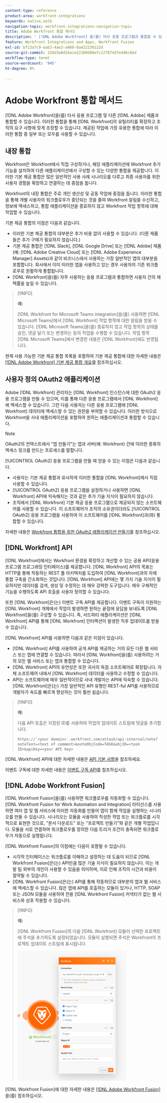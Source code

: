 ```yaml
---
content-type: reference
product-area: workfront-integrations
keywords: native,ootb
navigation-topic: workfront-integrations-navigation-topic
title: Adobe Workfront 통합 메서드
description: ' [!DNL Adobe Workfront] 을(를) 타사 응용 프로그램과 통합할 수 있습니다. 이러한 통합을 통해  [!DNL Workfront] 의 유틸리티를 확장하고 조직의 요구 사항에 맞게 조정할 수 있습니다. 제공된 작업에 가장 유용한 통합에 따라 이러한 통합 중 일부 또는 모두를 사용할 수 있습니다.'
feature: Workfront Integrations and Apps, Workfront Fusion
exl-id: bf13a7c9-eab3-4ae3-a060-8a422236122d
source-git-commit: 328d3a8d16ace22100d86efc127874d7edd6cb6d
workflow-type: tm+mt
source-wordcount: '945'
ht-degree: 0%

---
```


# Adobe Workfront 통합 메서드

[!DNL Adobe Workfront]을(를) 타사 응용 프로그램 및 다른 [!DNL Adobe] 제품과 통합할 수 있습니다. 이러한 통합을 통해 [!DNL Workfront]의 유틸리티를 확장하고 조직의 요구 사항에 맞게 조정할 수 있습니다. 제공된 작업에 가장 유용한 통합에 따라 이러한 통합 중 일부 또는 모두를 사용할 수 있습니다.

## 내장 통합

Workfront은 Workfront에서 직접 구성하거나, 해당 애플리케이션에 Workfront 추가 기능을 설치하여 다른 애플리케이션에서 구성할 수 있는 다양한 통합을 제공합니다. 이러한 기본 제공 통합은 많은 일반적인 사용 사례 시나리오를 다루고 최종 사용자를 위한 사용자 경험을 확장하고 연결하는 데 중점을 둡니다.

Workfront의 내장 통합은 주로 개인 생산성 및 공동 작업에 중점을 둡니다. 이러한 통합을 통해 개별 사용자의 워크플로우가 중단되는 것을 줄여 Workfront 알림을 수신하고, 정보에 액세스하고, 통합 애플리케이션을 종료하지 않고 Workfront 작업 항목에 대해 작업할 수 있습니다.

기본 제공 통합의 이점은 다음과 같습니다.

* 이러한 기본 제공 통합의 대부분은 추가 비용 없이 사용할 수 있습니다. (다른 제품들은 추가 구매가 필요하지 않습니다.)
* 기본 제공 통합은 [!DNL Slack], [!DNL Google Drive] 또는 [!DNL Adobe] 제품(예: [!DNL Adobe Creative Cloud] 또는 [!DNL Adobe Experience Manager] Assets)과 같이 비즈니스에서 사용하는 가장 일반적인 앱의 대부분을 포함합니다. 회사에서 이미 이러한 앱을 사용하고 있는 경우 사용자의 기존 워크플로우로 원활하게 통합됩니다.
* [!DNL Workfront]을(를) 자주 사용하는 응용 프로그램과 통합하면 사용자 간의 채택률을 높일 수 있습니다.

>[!INFO]
>
>**예:**
>
>[!DNL Workfront for Microsoft Teams integration]을(를) 사용하면 [!DNL Microsoft Teams]에서 [!DNL Workfront] 작업 항목에 대한 알림을 받을 수 있습니다. [!DNL Microsoft Teams]을(를) 종료하지 않고 작업 항목의 상태를 승인, 댓글 달기 또는 변경하는 등의 작업을 수행할 수 있습니다. 작업 항목 [!DNL Microsoft Teams]에서 변경한 내용은 [!DNL Workfront]에도 반영됩니다.

현재 사용 가능한 기본 제공 통합 목록을 포함하여 기본 제공 통합에 대한 자세한 내용은 [[!DNL Adobe Workfront] 기본 제공 통합 개요](../workfront-integrations-and-apps/built-in-integrations-non-admin.md)를 참조하십시오.

## 사용자 정의 OAuth2 애플리케이션

Adobe [!DNL Workfront] 관리자는 [!DNL Workfront] 인스턴스에 대한 OAuth2 응용 프로그램을 만들 수 있으며, 이를 통해 다른 응용 프로그램에서 [!DNL Workfront]에 액세스할 수 있습니다. 그런 다음 사용자는 다른 응용 프로그램에 [!DNL Workfront] 데이터에 액세스할 수 있는 권한을 부여할 수 있습니다. 이러한 방식으로 Workfront을 사내 애플리케이션을 포함하여 원하는 애플리케이션과 통합할 수 있습니다.

>[!NOTE]
>
>OAuth2의 컨텍스트에서 &quot;앱 만들기&quot;는 앱과 서버(예: Workfront) 간에 이러한 종류의 액세스 링크를 만드는 프로세스를 말합니다.

[!UICONTROL OAuth2] 응용 프로그램을 만들 때 얻을 수 있는 이점은 다음과 같습니다.

* 사용자는 기본 제공 통합과 유사하게 이러한 통합을 [!DNL Workfront]에서 직접 사용할 수 있습니다.
* [!UICONTROL OAuth2] 응용 프로그램을 설정하거나 사용하면 [!DNL Workfront] API에 익숙해지는 것과 같은 추가 기술 지식이 필요하지 않습니다.
* 조직에서 [!DNL Workfront] 기본 제공 응용 프로그램으로 제공되지 않는 소프트웨어를 사용할 수 있습니다. 이 소프트웨어가 조직의 소유권이더라도 [!UICONTROL OAuth2] 응용 프로그램을 사용하여 이 소프트웨어를 [!DNL Workfront]과(와) 통합할 수 있습니다.

자세한 내용은 [Workfront 통합을 위한 OAuth2 애플리케이션 만들기](../administration-and-setup/configure-integrations/create-oauth-application.md)를 참조하십시오.

## [!DNL Workfront] API

[!DNL Workfront]에서는 Workfront 환경을 확장하고 개선할 수 있는 공용 API(응용 프로그램 프로그래밍 인터페이스)를 제공합니다. [!DNL Workfront] API의 목표는 HTTP를 통해 작동하는 REST 풀 아키텍처를 도입하여 [!DNL Workfront]과의 자체 통합 구축을 간소화하는 것입니다. [!DNL Workfront] API에는 몇 가지 기술 지식이 필요하지만 데이터를 검색, 생성 및 수정하는 데 매우 강력한 도구입니다. 매우 구체적인 기능을 수행하도록 API 호출을 사용자 정의할 수 있습니다.

또한 [!DNL Workfront]은(는) 이벤트 구독 API를 제공합니다. 이벤트 구독이 지원하는 [!DNL Workfront] 개체에서 작업이 발생하면 원하는 끝점에 응답을 보내도록 [!DNL Workfront]을(를) 구성할 수 있습니다. 즉, 서드파티 애플리케이션은 [!DNL Workfront] API를 통해 [!DNL Workfront] 인터랙션이 발생한 직후 업데이트를 받을 수 있습니다.

[!DNL Workfront] API를 사용하면 다음과 같은 이점이 있습니다.

* [!DNL Workfront] API를 사용하여 공개 API를 제공하는 거의 모든 다른 웹 서비스 또는 앱에 연결할 수 있습니다. 따라서 [!DNL Workfront]을(를) 사용하려는 거의 모든 웹 서비스 또는 앱과 통합할 수 있습니다.
* [!DNL Workfront] API의 유연성은 또한 귀사의 독점 소프트웨어로 확장됩니다. 자체 소프트웨어 내에서 [!DNL Workfront] 데이터를 사용하고 수정할 수 있습니다.
* API는 소프트웨어에 매우 일반적이므로 사내 개발자는 API에 익숙할 수 있습니다. [!DNL Workfront]은(는) 가장 일반적인 API 유형인 REST-ful API를 사용하므로 개발자가 속도를 빠르게 향상하는 것이 훨씬 쉽습니다.

>[!INFO]
>
>**예:**
>
>다음 API 호출은 지정된 ID를 사용하여 작업의 업데이트 스트림에 댓글을 추가합니다.
>
>```
>https://`<your domain>`.workfront.com/attask/api-internal/note?noteText=<text of comment>&noteObjCode=TASK&objID=<task ID>&apiKey=<your API key>
>```

[!DNL Workfront] API에 대한 자세한 내용은 [API 기본 사항](../wf-api/general/api-basics.md)을 참조하세요.

이벤트 구독에 대한 자세한 내용은 [이벤트 구독 API](../wf-api/general/event-subs-api.md)를 참조하십시오.

## [!DNL Adobe Workfront Fusion]

[!DNL Workfront Fusion]을(를) 사용하면 워크플로우를 자동화할 수 있습니다. [!DNL Workfront Fusion for Work Automation and Integration] 라이선스를 사용하면 여러 앱 및 웹 서비스에 이러한 자동화를 만들어 앱이 함께 작업을 실행하는 시나리오를 만들 수 있습니다. 시나리오는 모듈을 사용하여 작성한 작업 또는 워크플로를 시각적으로 표현한 것으로, &quot;문서 다운로드&quot; 또는 &quot;프로젝트 만들기&quot;와 같은 개별 작업입니다. 모듈을 서로 연결하여 워크플로우를 정의한 다음 트리거 조건이 충족되면 워크플로우가 자동으로 실행됩니다.

[!DNL Workfront Fusion]의 이점에는 다음이 포함될 수 있습니다.

* 시각적 인터페이스는 워크플로를 이해하고 설정하는 데 도움이 되므로 [!DNL Workfront Fusion]은(는) API만큼 많은 기술 지식이 필요하지 않습니다. 이는 개발 팀 외부의 개인이 사용할 수 있음을 의미하며, 이로 인해 조직의 시간과 비용이 절약될 수 있습니다.
* [!DNL Workfront Fusion]은(는) API를 통해 작동하므로 대부분의 앱과 웹 서비스에 액세스할 수 있습니다. 많은 앱에 API를 호출하는 모듈이 있거나, HTTP, SOAP 또는 JSON 모듈을 사용하여 전용 [!DNL Workfront Fusion] 커넥터가 없는 웹 서비스와 상호 작용할 수 있습니다.

>[!INFO]
>
>**예:**
>
>[!DNL Workfront Fusion]의 다음 [!DNL Workfront] 모듈이 선택한 프로젝트에 주석을 추가하도록 설정되었습니다. 모듈이 실행되면 주석은 Workfront의 프로젝트 업데이트 스트림에 표시됩니다.
>
>![](assets/fusion-example-comment-350x416.png)

[!DNL Workfront Fusion]에 대한 자세한 내용은 [[!DNL Adobe Workfront Fusion]](../workfront-fusion/workfront-fusion-2.md)을(를) 참조하십시오.
